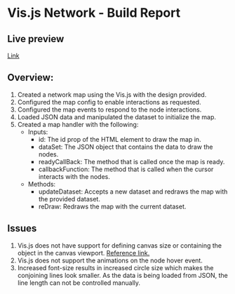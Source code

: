 # Vis.js Network - Build Report

## Live preview
[Link](https://master.d32g0jsy3mix92.amplifyapp.com/)

## Overview:

1. Created a network map using the Vis.js with the design provided. 
2. Configured the map config to enable interactions as requested. 
3. Configured the map events to respond to the node interactions. 
4. Loaded JSON data and manipulated the dataset to initialize the map. 
5. Created a map handler with the following:
    * Inputs:
        * id: The id prop of the HTML element to draw the map in.
        * dataSet: The JSON object that contains the data to draw the nodes. 
        * readyCallBack: The method that is called once the map is ready.
        * callbackFunction: The method that is called when the cursor interacts with the nodes. 
    * Methods:
        * updateDataset: Accepts a new dataset and redraws the map with the provided dataset. 
        * reDraw: Redraws the map with the current dataset. 

## Issues
1. Vis.js does not have support for defining canvas size or containing the object in the canvas viewport. [Reference link.](https://github.com/almende/vis/issues/1371)
2. Vis.js does not support the animations on the node hover event. 
3. Increased font-size results in increased circle size which makes the conjoining lines look smaller. As the data is being loaded from JSON, the line length can not be controlled manually.